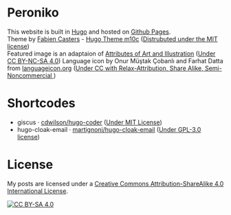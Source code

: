# Peroniko

This website is built in [Hugo](https://gohugo.io/) and hosted on [Github Pages](https://pages.github.com/).\
Theme by [Fabien Casters](https://vaga.io/) - [Hugo Theme m10c](https://github.com/vaga/hugo-theme-m10c) ([Distrubuted under the MIT license](https://github.com/vaga/hugo-theme-m10c/blob/master/LICENSE.md))\
Featured image is an adaptaion of [Attributes of Art and Illustration](https://www.oldbookillustrations.com/illustrations/attributes-art-illustration/) ([Under CC BY-NC-SA 4.0](https://creativecommons.org/licenses/by-nc-sa/4.0/))
Language icon by Onur Müştak Çobanlı and Farhat Datta from [languageicon.org](https://www.languageicon.org/) ([Under CC with Relax-Attribution, Share Alike, Semi-Noncommercial ](https://www.languageicon.org/))

# Shortcodes

- giscus · [cdwilson/hugo-coder](https://github.com/cdwilson/hugo-coder/blob/cb3a96da89ef939079b2b66f2e0c2399830f96be/layouts/partials/posts/giscus.html) ([Under MIT License](https://github.com/cdwilson/hugo-coder/blob/main/LICENSE.md))
- hugo-cloak-email · [martignoni/hugo-cloak-email](https://github.com/martignoni/hugo-cloak-email) ([Under GPL-3.0 license](https://github.com/martignoni/hugo-cloak-email/blob/master/LICENSE))

# License

My posts are licensed under a
[Creative Commons Attribution-ShareAlike 4.0 International License][cc-by-sa].

[![CC BY-SA 4.0][cc-by-sa-shield]][cc-by-sa]

[cc-by-sa]: http://creativecommons.org/licenses/by-sa/4.0/
[cc-by-sa-shield]: https://img.shields.io/badge/License-CC%20BY--SA%204.0-lightgrey.svg
